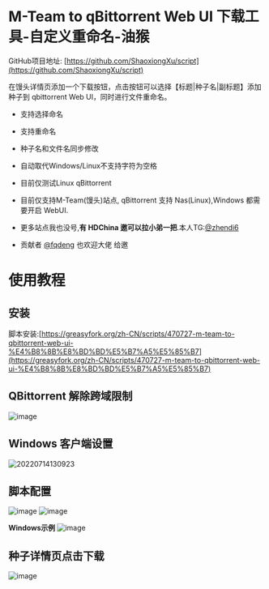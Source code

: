 # M-Team to qBittorrent Web UI 下载工具-自定义重命名-油猴

GitHub项目地址: [https://github.com/ShaoxiongXu/script](https://github.com/ShaoxiongXu/script)

在馒头详情页添加一个下载按钮，点击按钮可以选择【标题|种子名|副标题】添加种子到 qbittorrent Web UI，同时进行文件重命名。

- 支持选择命名
- 支持重命名
- 种子名和文件名同步修改
- 自动取代Windows/Linux不支持字符为空格

- 目前仅测试Linux qBittorrent

- 目前仅支持M-Team(馒头)站点, qBittorrent 支持 Nas(Linux),Windows 都需要开启 WebUI.

- 更多站点我也没号,**有 HDChina 邀可以拉小弟一把**.本人TG:[@zhendi6](https://t.me/zhendi6)
- 贡献者 [@fqdeng](https://t.me/fqdeng) 也欢迎大佬 给邀

# 使用教程 

## 安装
脚本安装:[https://greasyfork.org/zh-CN/scripts/470727-m-team-to-qbittorrent-web-ui-%E4%B8%8B%E8%BD%BD%E5%B7%A5%E5%85%B7](https://greasyfork.org/zh-CN/scripts/470727-m-team-to-qbittorrent-web-ui-%E4%B8%8B%E8%BD%BD%E5%B7%A5%E5%85%B7)


## QBittorrent 解除跨域限制

![image](https://github.com/ShaoxiongXu/script/assets/127823819/01a1bca5-946d-4571-891f-0f19dcae7d66)

## Windows 客户端设置
![20220714130923](https://github.com/ShaoxiongXu/script/assets/127823819/2c2dbea2-a007-4145-adf9-9bf54c244c4f)


## 脚本配置
![image](https://github.com/ShaoxiongXu/script/assets/127823819/83a9467b-6f6b-44ab-bb1b-046a9c2fc203)
![image](https://github.com/ShaoxiongXu/script/assets/127823819/49367e0e-d4f5-4c8a-b190-369ca3b0a071)

**Windows示例**
![image](https://github.com/ShaoxiongXu/script/assets/127823819/8442df0a-692d-41e6-a25f-4e7e9b9d7f9d)




## 种子详情页点击下载

![image](https://github.com/ShaoxiongXu/script/assets/127823819/8200a519-77a1-49f3-94ce-6c4da9d7a6d8)
